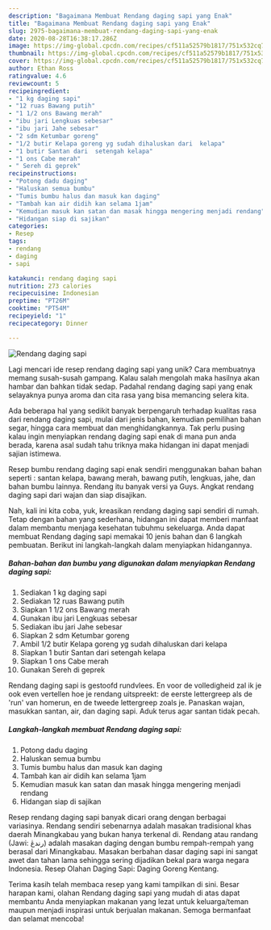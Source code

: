 ```yaml
---
description: "Bagaimana Membuat Rendang daging sapi yang Enak"
title: "Bagaimana Membuat Rendang daging sapi yang Enak"
slug: 2975-bagaimana-membuat-rendang-daging-sapi-yang-enak
date: 2020-08-28T16:38:17.286Z
image: https://img-global.cpcdn.com/recipes/cf511a52579b1817/751x532cq70/rendang-daging-sapi-foto-resep-utama.jpg
thumbnail: https://img-global.cpcdn.com/recipes/cf511a52579b1817/751x532cq70/rendang-daging-sapi-foto-resep-utama.jpg
cover: https://img-global.cpcdn.com/recipes/cf511a52579b1817/751x532cq70/rendang-daging-sapi-foto-resep-utama.jpg
author: Ethan Ross
ratingvalue: 4.6
reviewcount: 5
recipeingredient:
- "1 kg daging sapi"
- "12 ruas Bawang putih"
- "1 1/2 ons Bawang merah"
- "ibu jari Lengkuas sebesar"
- "ibu jari Jahe sebesar"
- "2 sdm Ketumbar goreng"
- "1/2 butir Kelapa goreng yg sudah dihaluskan dari  kelapa"
- "1 butir Santan dari  setengah kelapa"
- "1 ons Cabe merah"
- " Sereh di geprek"
recipeinstructions:
- "Potong dadu daging"
- "Haluskan semua bumbu"
- "Tumis bumbu halus dan masuk kan daging"
- "Tambah kan air didih kan selama 1jam"
- "Kemudian masuk kan satan dan masak hingga mengering menjadi rendang"
- "Hidangan siap di sajikan"
categories:
- Resep
tags:
- rendang
- daging
- sapi

katakunci: rendang daging sapi 
nutrition: 273 calories
recipecuisine: Indonesian
preptime: "PT26M"
cooktime: "PT54M"
recipeyield: "1"
recipecategory: Dinner

---
```



![Rendang daging sapi](https://img-global.cpcdn.com/recipes/cf511a52579b1817/751x532cq70/rendang-daging-sapi-foto-resep-utama.jpg)

Lagi mencari ide resep rendang daging sapi yang unik? Cara membuatnya memang susah-susah gampang. Kalau salah mengolah maka hasilnya akan hambar dan bahkan tidak sedap. Padahal rendang daging sapi yang enak selayaknya punya aroma dan cita rasa yang bisa memancing selera kita.

Ada beberapa hal yang sedikit banyak berpengaruh terhadap kualitas rasa dari rendang daging sapi, mulai dari jenis bahan, kemudian pemilihan bahan segar, hingga cara membuat dan menghidangkannya. Tak perlu pusing kalau ingin menyiapkan rendang daging sapi enak di mana pun anda berada, karena asal sudah tahu triknya maka hidangan ini dapat menjadi sajian istimewa.

Resep bumbu rendang daging sapi enak sendiri menggunakan bahan bahan seperti : santan kelapa, bawang merah, bawang putih, lengkuas, jahe, dan bahan bumbu lainnya. Rendang itu banyak versi ya Guys. Angkat rendang daging sapi dari wajan dan siap disajikan.


Nah, kali ini kita coba, yuk, kreasikan rendang daging sapi sendiri di rumah. Tetap dengan bahan yang sederhana, hidangan ini dapat memberi manfaat dalam membantu menjaga kesehatan tubuhmu sekeluarga. Anda dapat membuat Rendang daging sapi memakai 10 jenis bahan dan 6 langkah pembuatan. Berikut ini langkah-langkah dalam menyiapkan hidangannya.

<!--inarticleads1-->

##### Bahan-bahan dan bumbu yang digunakan dalam menyiapkan Rendang daging sapi:

1. Sediakan 1 kg daging sapi
1. Sediakan 12 ruas Bawang putih
1. Siapkan 1 1/2 ons Bawang merah
1. Gunakan ibu jari Lengkuas sebesar
1. Sediakan ibu jari Jahe sebesar
1. Siapkan 2 sdm Ketumbar goreng
1. Ambil 1/2 butir Kelapa goreng yg sudah dihaluskan dari  kelapa
1. Siapkan 1 butir Santan dari  setengah kelapa
1. Siapkan 1 ons Cabe merah
1. Gunakan  Sereh di geprek


Rendang daging sapi is gestoofd rundvlees. En voor de volledigheid zal ik je ook even vertellen hoe je rendang uitspreekt: de eerste lettergreep als de &#39;run&#39; van homerun, en de tweede lettergreep zoals je. Panaskan wajan, masukkan santan, air, dan daging sapi. Aduk terus agar santan tidak pecah. 

<!--inarticleads2-->

##### Langkah-langkah membuat Rendang daging sapi:

1. Potong dadu daging
1. Haluskan semua bumbu
1. Tumis bumbu halus dan masuk kan daging
1. Tambah kan air didih kan selama 1jam
1. Kemudian masuk kan satan dan masak hingga mengering menjadi rendang
1. Hidangan siap di sajikan


Resep rendang daging sapi banyak dicari orang dengan berbagai variasinya. Rendang sendiri sebenarnya adalah masakan tradisional khas daerah Minangkabau yang bukan hanya terkenal di. Rendang atau randang (Jawi: رندڠ) adalah masakan daging dengan bumbu rempah-rempah yang berasal dari Minangkabau. Masakan berbahan dasar daging sapi ini sangat awet dan tahan lama sehingga sering dijadikan bekal para warga negara Indonesia. Resep Olahan Daging Sapi: Daging Goreng Kentang. 

Terima kasih telah membaca resep yang kami tampilkan di sini. Besar harapan kami, olahan Rendang daging sapi yang mudah di atas dapat membantu Anda menyiapkan makanan yang lezat untuk keluarga/teman maupun menjadi inspirasi untuk berjualan makanan. Semoga bermanfaat dan selamat mencoba!
